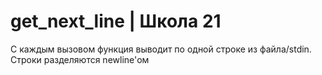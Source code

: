 # get_next_line | Школа 21

С каждым вызовом функция выводит по одной строке из файла/stdin. Строки разделяются newline'ом
